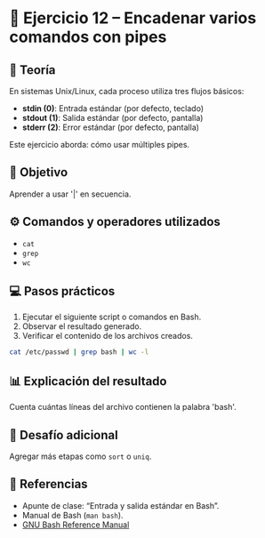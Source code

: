 # 🧪 Ejercicio 12 – Encadenar varios comandos con pipes

## 📘 Teoría
En sistemas Unix/Linux, cada proceso utiliza tres flujos básicos:
- **stdin (0)**: Entrada estándar (por defecto, teclado)
- **stdout (1)**: Salida estándar (por defecto, pantalla)
- **stderr (2)**: Error estándar (por defecto, pantalla)

Este ejercicio aborda: cómo usar múltiples pipes.

## 🧠 Objetivo
Aprender a usar '|' en secuencia.

## ⚙️ Comandos y operadores utilizados
- `cat`
- `grep`
- `wc`

## 💻 Pasos prácticos
1. Ejecutar el siguiente script o comandos en Bash.
2. Observar el resultado generado.
3. Verificar el contenido de los archivos creados.

```bash
cat /etc/passwd | grep bash | wc -l
```

## 📊 Explicación del resultado
Cuenta cuántas líneas del archivo contienen la palabra 'bash'.

## 🧩 Desafío adicional
Agregar más etapas como `sort` o `uniq`.

## 🔗 Referencias
- Apunte de clase: “Entrada y salida estándar en Bash”.
- Manual de Bash (`man bash`).
- [GNU Bash Reference Manual](https://www.gnu.org/software/bash/manual/)
